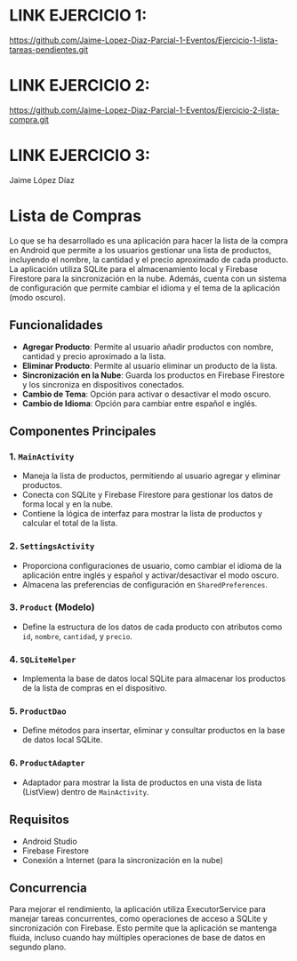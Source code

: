 # LINK EJERCICIO 1:
https://github.com/Jaime-Lopez-Diaz-Parcial-1-Eventos/Ejercicio-1-lista-tareas-pendientes.git

# LINK EJERCICIO 2:
https://github.com/Jaime-Lopez-Diaz-Parcial-1-Eventos/Ejercicio-2-lista-compra.git

# LINK EJERCICIO 3:


Jaime López Díaz

# Lista de Compras

Lo que se ha desarrollado es una aplicación para hacer la lista de la compra en Android que permite a los usuarios gestionar una lista de productos, incluyendo el nombre, la cantidad y el precio aproximado de cada producto. La aplicación utiliza SQLite para el almacenamiento local y Firebase Firestore para la sincronización en la nube. Además, cuenta con un sistema de configuración que permite cambiar el idioma y el tema de la aplicación (modo oscuro).

## Funcionalidades

- **Agregar Producto**: Permite al usuario añadir productos con nombre, cantidad y precio aproximado a la lista.
- **Eliminar Producto**: Permite al usuario eliminar un producto de la lista.
- **Sincronización en la Nube**: Guarda los productos en Firebase Firestore y los sincroniza en dispositivos conectados.
- **Cambio de Tema**: Opción para activar o desactivar el modo oscuro.
- **Cambio de Idioma**: Opción para cambiar entre español e inglés.

## Componentes Principales

### 1. **`MainActivity`**
   - Maneja la lista de productos, permitiendo al usuario agregar y eliminar productos.
   - Conecta con SQLite y Firebase Firestore para gestionar los datos de forma local y en la nube.
   - Contiene la lógica de interfaz para mostrar la lista de productos y calcular el total de la lista.

### 2. **`SettingsActivity`**
   - Proporciona configuraciones de usuario, como cambiar el idioma de la aplicación entre inglés y español y activar/desactivar el modo oscuro.
   - Almacena las preferencias de configuración en `SharedPreferences`.

### 3. **`Product` (Modelo)**
   - Define la estructura de los datos de cada producto con atributos como `id`, `nombre`, `cantidad`, y `precio`.

### 4. **`SQLiteHelper`**
   - Implementa la base de datos local SQLite para almacenar los productos de la lista de compras en el dispositivo.

### 5. **`ProductDao`**
   - Define métodos para insertar, eliminar y consultar productos en la base de datos local SQLite.

### 6. **`ProductAdapter`**
   - Adaptador para mostrar la lista de productos en una vista de lista (ListView) dentro de `MainActivity`.

## Requisitos

- Android Studio
- Firebase Firestore
- Conexión a Internet (para la sincronización en la nube)

## Concurrencia
Para mejorar el rendimiento, la aplicación utiliza ExecutorService para manejar tareas concurrentes, como operaciones de acceso a SQLite y sincronización con Firebase. Esto permite que la aplicación se mantenga fluida, incluso cuando hay múltiples operaciones de base de datos en segundo plano.
